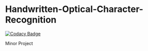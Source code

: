 # Handwritten-Optical-Character-Recognition

[![Codacy Badge](https://api.codacy.com/project/badge/Grade/ab507db177294777824b68e007b3cb30)](https://app.codacy.com/gh/Sagyam/Handwritten-Optical-Character-Recognition?utm_source=github.com&utm_medium=referral&utm_content=Sagyam/Handwritten-Optical-Character-Recognition&utm_campaign=Badge_Grade_Settings)

Minor Project
